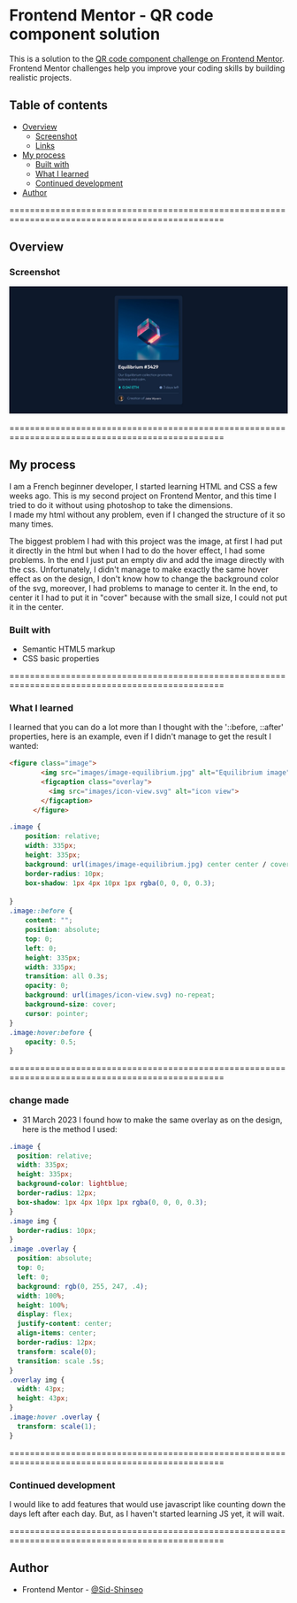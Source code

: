 # Frontend Mentor - QR code component solution

This is a solution to the [QR code component challenge on Frontend Mentor](https://www.frontendmentor.io/challenges/qr-code-component-iux_sIO_H). Frontend Mentor challenges help you improve your coding skills by building realistic projects. 

## Table of contents

- [Overview](#overview)
  - [Screenshot](#screenshot)
  - [Links](#links)
- [My process](#my-process)
  - [Built with](#built-with)
  - [What I learned](#what-i-learned)
  - [Continued development](#continued-development)
- [Author](#author)

================================================================================================

## Overview

### Screenshot

![the solution screenshot](/screenshot.jpg)

================================================================================================

## My process

I am a French beginner developer, I started learning HTML and CSS a few weeks ago. 
This is my second project on Frontend Mentor, and this time I tried to do it without using photoshop to take the dimensions.   
I made my html without any problem, even if I changed the structure of it so many times. 

The biggest problem I had with this project was the image, at first I had put it directly in the html 
but when I had to do the hover effect, I had some problems. 
In the end I just put an empty div and add the image directly with the css. 
Unfortunately, I didn't manage to make exactly the same hover effect as on the design, 
I don't know how to change the background color of the svg, moreover, I had problems to manage to center it. 
In the end, to center it I had to put it in "cover" because with the small size, I could not put it in the center. 

### Built with

- Semantic HTML5 markup
- CSS basic properties

================================================================================================

### What I learned

I learned that you can do a lot more than I thought with the '::before, ::after' properties, 
here is an example, even if I didn't manage to get the result I wanted:
``` html
<figure class="image">
        <img src="images/image-equilibrium.jpg" alt="Equilibrium image">
        <figcaption class="overlay">
          <img src="images/icon-view.svg" alt="icon view">
        </figcaption>
      </figure>
```
``` css
.image {
    position: relative;
    width: 335px;
    height: 335px;
    background: url(images/image-equilibrium.jpg) center center / cover no-repeat;
    border-radius: 10px;
    box-shadow: 1px 4px 10px 1px rgba(0, 0, 0, 0.3);

}
.image::before {
    content: "";
    position: absolute;
    top: 0;
    left: 0;
    height: 335px;
    width: 335px;
    transition: all 0.3s;
    opacity: 0;
    background: url(images/icon-view.svg) no-repeat;
    background-size: cover;
    cursor: pointer;
}
.image:hover:before {
    opacity: 0.5;
}
```
================================================================================================

### change made
 - 31 March 2023
 I found how to make the same overlay as on the design, here is the method I used: 
  ``` css
  .image {
    position: relative;
    width: 335px;
    height: 335px;
    background-color: lightblue;
    border-radius: 12px;
    box-shadow: 1px 4px 10px 1px rgba(0, 0, 0, 0.3);
}
.image img {
    border-radius: 10px;
}
.image .overlay {
    position: absolute;
    top: 0;
    left: 0;
    background: rgb(0, 255, 247, .4);
    width: 100%;
    height: 100%;
    display: flex;
    justify-content: center;
    align-items: center;
    border-radius: 12px;
    transform: scale(0);
    transition: scale .5s;
}
.overlay img {
    width: 43px;
    height: 43px;
}
.image:hover .overlay {
    transform: scale(1);
}
  ```


================================================================================================

### Continued development
I would like to add features that would use javascript like counting down the days left after each day. But, as I haven't started learning JS yet, it will wait. 

================================================================================================

## Author

- Frontend Mentor - [@Sid-Shinseo](https://www.frontendmentor.io/profile/sid-shinseo)
